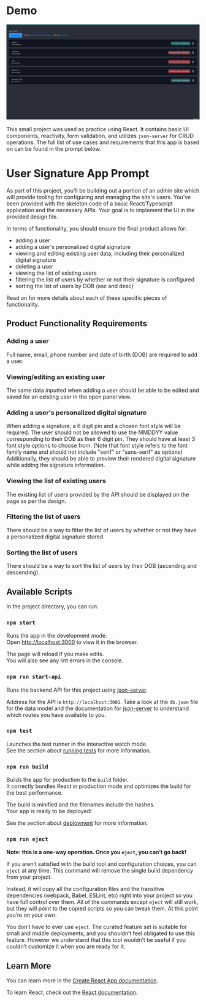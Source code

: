 # Demo

![](https://github.com/jabarbush/react-crud-project/blob/main/src/assets/demo1.gif)

This small project was used as practice using React. It contains basic UI components, reactivity, form validation, and utilizes `json-server` for CRUD operations. The full list of use cases and requirements that this app is based on can be found in the prompt below.


# User Signature App Prompt

As part of this project, you'll be building out a portion of an admin site which will provide tooling for configuring and managing the site's users. You've been provided with the skeleton code of a basic React/Typescript application and the necessary APIs. Your goal is to implement the UI in the provided design file.

In terms of functionality, you should ensure the final product allows for:

- adding a user
- adding a user's personalized digital signature
- viewing and editing existing user data, including their personalized digital signature
- deleting a user
- viewing the list of existing users
- filtering the list of users by whether or not their signature is configured
- sorting the list of users by DOB (asc and desc)

Read on for more details about each of these specific pieces of functionality.

## Product Functionality Requirements

### Adding a user

Full name, email, phone number and date of birth (DOB) are required to add a user.

### Viewing/editing an existing user

The same data inputted when adding a user should be able to be edited and saved for an existing user in the open panel view.

### Adding a user's personalized digital signature

When adding a signature, a 6 digit pin and a chosen font style will be required. The user should not be allowed to use the MMDDYY value corresponding to their DOB as their 6 digit pin. They should have at least 3 font style options to choose from. (Note that font style refers to the font family name and should not include "serif" or "sans-serif" as options) Additionally, they should be able to preview their rendered digital signature while adding the signature information.

### Viewing the list of existing users

The existing list of users provided by the API should be displayed on the page as per the design.

### Filtering the list of users

There should be a way to filter the list of users by whether or not they have a personalized digital signature stored.

### Sorting the list of users

There should be a way to sort the list of users by their DOB (ascending and descending).

## Available Scripts

In the project directory, you can run:

### `npm start`

Runs the app in the development mode.\
Open [http://localhost:3000](http://localhost:3000) to view it in the browser.

The page will reload if you make edits.\
You will also see any lint errors in the console.

### `npm run start-api`

Runs the backend API for this project using [json-server](https://github.com/typicode/json-server).

Address for the API is `http://localhost:3001`. Take a look at the `db.json` file for the data model and the documentation
for [json-server](https://github.com/typicode/json-server) to understand which routes you have available to you.

### `npm test`

Launches the test runner in the interactive watch mode.\
See the section about [running tests](https://facebook.github.io/create-react-app/docs/running-tests) for more information.

### `npm run build`

Builds the app for production to the `build` folder.\
It correctly bundles React in production mode and optimizes the build for the best performance.

The build is minified and the filenames include the hashes.\
Your app is ready to be deployed!

See the section about [deployment](https://facebook.github.io/create-react-app/docs/deployment) for more information.

### `npm run eject`

**Note: this is a one-way operation. Once you `eject`, you can’t go back!**

If you aren’t satisfied with the build tool and configuration choices, you can `eject` at any time. This command will remove the single build dependency from your project.

Instead, it will copy all the configuration files and the transitive dependencies (webpack, Babel, ESLint, etc) right into your project so you have full control over them. All of the commands except `eject` will still work, but they will point to the copied scripts so you can tweak them. At this point you’re on your own.

You don’t have to ever use `eject`. The curated feature set is suitable for small and middle deployments, and you shouldn’t feel obligated to use this feature. However we understand that this tool wouldn’t be useful if you couldn’t customize it when you are ready for it.

## Learn More

You can learn more in the [Create React App documentation](https://facebook.github.io/create-react-app/docs/getting-started).

To learn React, check out the [React documentation](https://reactjs.org/).
